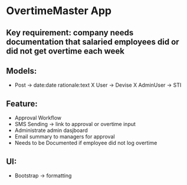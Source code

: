 # OvertimeMaster App

 ## Key requirement: company needs documentation that salaried employees did or did not get overtime each week


## Models:
- Post -> date:date rationale:text
X User -> Devise
X AdminUser -> STI

## Feature: 
- Approval Workflow
- SMS Sending -> link to approval or overtime input
- Administrate admin dasjboard
- Email summary to managers for approval
- Needs to be Documented if employee did not log overtime


## UI:
- Bootstrap -> formatting